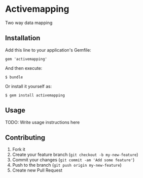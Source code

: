 # Activemapping

Two way data mapping

## Installation

Add this line to your application's Gemfile:

    gem 'activemapping'

And then execute:

    $ bundle

Or install it yourself as:

    $ gem install activemapping

## Usage

TODO: Write usage instructions here

## Contributing

1. Fork it
2. Create your feature branch (`git checkout -b my-new-feature`)
3. Commit your changes (`git commit -am 'Add some feature'`)
4. Push to the branch (`git push origin my-new-feature`)
5. Create new Pull Request
